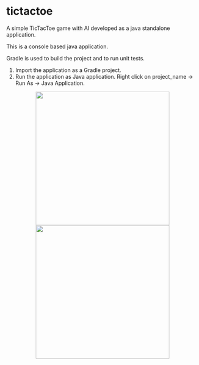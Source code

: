 # tictactoe
A simple TicTacToe game with AI developed as a java standalone application.  

This is a console based java application.

Gradle is used to build the project and to run unit tests.

1. Import the application as a Gradle project.
2. Run the application as Java application. Right click on project_name -> Run As -> Java Application.


<p align="center">
  <img src="/Users/vish/Downloads/UML Diagram.jpg" width="350"/>
  <img src="/Users/vish/Downloads/UML Diagram.jpg" width="350"/>
</p>
